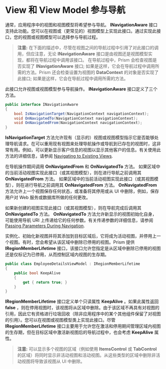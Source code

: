 # View 和 View Model 参与导航

通常，应用程序中的视图和视图模型将希望参与导航。 **INavigationAware** 接口支持此功能。您可以在视图或（更常见的）视图模型上实现此接口。通过实现此接口，您的视图或视图模型可以选择参与导航过程。

>**注意:** 在下面的描述中，尽管在视图之间的导航过程中引用了对此接口的调用，但应注意，无论 **INavigationAware** 接口是由视图还是视图模型实现，都将在导航过程中调用该接口。
在导航过程中，Prism 会检查视图是否实现了 **INavigationAware** 接口; 如果是这样，它会在导航过程中调用所需的方法。Prism 还会检查设置为视图的 **DataContext** 的对象是否实现了此接口; 如果是这样，它会在导航过程中调用所需的方法。

此接口允许视图或视图模型参与导航操作。 **INavigationAware** 接口定义了三个方法。

```cs
public interface INavigationAware
{
    bool IsNavigationTarget(NavigationContext navigationContext);
    void OnNavigatedTo(NavigationContext navigationContext);
    void OnNavigatedFrom(NavigationContext navigationContext);
}
```

**IsNavigationTarget** 方法允许现有（显示的）视图或视图模型指示它是否能够处理导航请求。在可以重用现有视图来处理导航操作或导航到已存在的视图时，这非常有用。例如，可以更新显示客户信息的视图以显示其他客户的信息。有关使用此方法的详细信息，请参阅 [Navigating to Existing Views](xref:Navigation.Regions.NavigationExistingViews).

在导航操作期间调用 **OnNavigatedFrom** 和 **OnNavigatedTo** 方法。 如果区域中的当前活动视图实现此接口（或其视图模型），则在进行导航之前调用其 **OnNavigatedFrom** 方法。 如果区域中的当前活动视图实现此接口（或其视图模型），则在进行导航之前调用其 **OnNavigatedFrom** 方法。 **OnNavigatedFrom** 方法允许上一个视图保存任何状态，或准备将其停用或从 UI 中删除，例如，保存用户对 Web 服务或数据库所做的任何更改。

如果新创建的视图实现此接口（或其视图模型），则在导航完成后调用其 **OnNavigatedTo** 方法。 **OnNavigatedTo** 方法允许新显示的视图初始化自身，可能使用导航 URI 上传递给它的任何参数。有关传递参数的详细信息，请参阅 [Passing Parameters During Navigation](xref:Navigation.Regions.PassingParameters).

实例化、初始化新视图并将其添加到目标区域后，它将成为活动视图，并停用上一个视图。有时，您会希望从该区域中删除已停用的视图。Prism 提供 **IRegionMemberLifetime** 接口，该接口允许您指定是从区域中删除已停用的视图还是仅标记为已停用，从而控制区域内视图的生存期。

```cs
public class EmployeeDetailsViewModel : IRegionMemberLifetime
{
    public bool KeepAlive
    {
        get { return true; }
    }
}
```

**IRegionMemberLifetime** 接口定义单个只读属性 **KeepAlive** 。如果此属性返回 **false** ，则在停用视图时，该视图将从区域中删除。由于该区域不再具有对视图的引用，因此它有资格进行垃圾回收（除非应用程序中的某个其他组件保留了对视图的引用）。您可以在视图或视图模型类上实现此接口。尽管 **IRegionMemberLifetime** 接口主要用于允许您在激活和停用期间管理区域内视图的生存期，但在目标区域中激活新视图后的导航过程中，也会考虑 **KeepAlive** 属性。

>**注意:** 可以显示多个视图的区域（例如使用 **ItemsControl** 或 **TabControl** 的区域）将同时显示非活动视图和活动视图。从这些类型的区域中删除非活动视图将导致该视图从 UI 中删除。